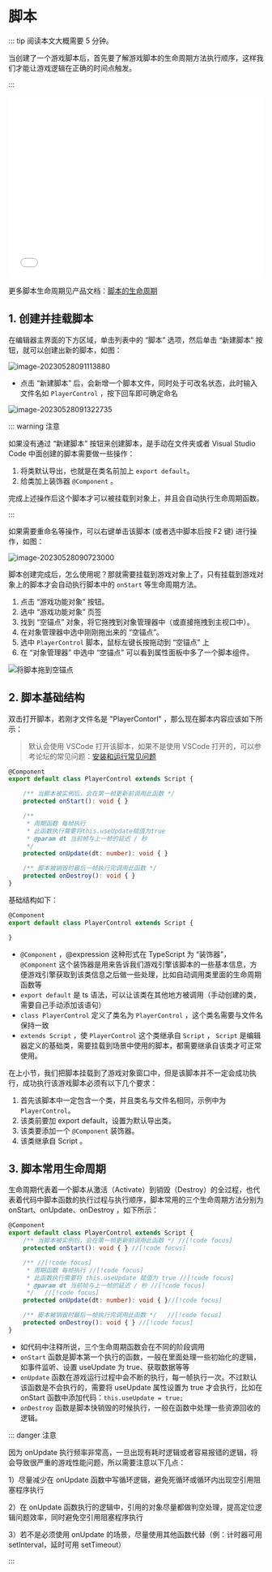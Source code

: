 # 脚本

::: tip 阅读本文大概需要 5 分钟。

当创建了一个游戏脚本后，首先要了解游戏脚本的生命周期方法执行顺序，这样我们才能让游戏逻辑在正确的时间点触发。

:::

<iframe sandbox="allow-scripts allow-downloads allow-same-origin allow-popups allow-presentation allow-forms" frameborder="0" draggable="false" allowfullscreen="" allow="encrypted-media;" referrerpolicy="" aha-samesite="" class="iframe-loaded" src="//player.bilibili.com/player.html?aid=322817180&bvid=BV1qw411q7ba&cid=1317932530&p=9&autoplay=0" style="border-radius: 7px; width: 100%; height: 360px;"></iframe>

更多脚本生命周期见产品文档：[脚本的生命周期](https://docs.ark.online/Scripting/ScriptLifeCycle.html)

## 1. 创建并挂载脚本

在编辑器主界面的下方区域，单击列表中的 “脚本” 选项，然后单击 “新建脚本” 按钮，就可以创建出新的脚本，如图：

![image-20230528091113880](https://arkimg.ark.online/image-20230528091113880.webp)

* 点击 “新建脚本” 后，会新增一个脚本文件，同时处于可改名状态，此时输入文件名如 `PlayerControl` ，按下回车即可确定命名

![image-20230528091322735](https://arkimg.ark.online/image-20230528091322735.webp)

::: warning 注意

如果没有通过 “新建脚本” 按钮来创建脚本，是手动在文件夹或者 Visual Studio Code 中面创建的脚本需要做一些操作：

1. 将类默认导出，也就是在类名前加上 `export default`。
2. 给类加上装饰器 `@Component` 。

完成上述操作后这个脚本才可以被挂载到对象上，并且会自动执行生命周期函数。

:::


如果需要重命名等操作，可以右键单击该脚本 (或者选中脚本后按 F2 键) 进行操作，如图：

![image-20230528090723000](https://arkimg.ark.online/image-20230528090723000.webp)

脚本创建完成后，怎么使用呢？那就需要挂载到游戏对象上了，只有挂载到游戏对象上的脚本才会自动执行脚本中的 `onStart` 等生命周期方法。

1. 点击 “游戏功能对象” 按钮。
2. 选中 “游戏功能对象” 页签
3. 找到 “空锚点” 对象，将它拖拽到对象管理器中（或直接拖拽到主视口中）。
4. 在对象管理器中选中刚刚拖出来的 “空锚点”。
5. 选中 `PlayerControl` 脚本，鼠标左键长按拖动到 “空锚点” 上
6. 在 “对象管理器” 中选中 “空锚点” 可以看到属性面板中多了一个脚本组件。

![将脚本拖到空锚点](https://arkimg.ark.online/d6ca0f70-db33-4410-a27d-d8966f2ab7a9.webp)



## 2. 脚本基础结构
双击打开脚本，若刚才文件名是 "PlayerContorl" ，那么现在脚本内容应该如下所示：

> 默认会使用 VSCode 打开该脚本，如果不是使用 VSCode 打开的，可以参考论坛的常见问题：[安装和运行常见问题](https://forum.ark.online/forum.php?mod=viewthread&tid=1207)

```typescript
@Component
export default class PlayerControl extends Script {

    /** 当脚本被实例后，会在第一帧更新前调用此函数 */
    protected onStart(): void { }

    /**
     * 周期函数 每帧执行
     * 此函数执行需要将this.useUpdate赋值为true
     * @param dt 当前帧与上一帧的延迟 / 秒
     */
    protected onUpdate(dt: number): void { }

    /** 脚本被销毁时最后一帧执行完调用此函数 */
    protected onDestroy(): void { }
}
```
基础结构如下：

```typescript
@Component
export default class PlayerControl extends Script {

}
```

* `@Component` ，@expression 这种形式在 TypeScript 为 “装饰器”，`@Component` 这个装饰器是用来告诉我们游戏引擎该脚本的一些基本信息，方便游戏引擎获取到该类信息之后做一些处理，比如自动调用类里面的生命周期函数等
* `export default` 是 ts 语法，可以让该类在其他地方被调用（手动创建的类，需要自己手动添加该语句）
* `class PlayerControl` 定义了类名为 `PlayerControl` ，这个类名需要与文件名保持一致
* `extends Script` ，使 `PlayerControl` 这个类继承自 `Script` ， `Script` 是编辑器定义的基础类，需要挂载到场景中使用的脚本，都需要继承自该类才可正常使用。

在上小节，我们把脚本挂载到了游戏对象窗口中，但是该脚本并不一定会成功执行，成功执行该游戏脚本必须有以下几个要求：

1. 首先该脚本中一定包含一个类，并且类名与文件名相同，示例中为 `PlayerControl`。
2. 该类前要加 export default，设置为默认导出类。
3. 该类要添加一个 `@Component` 装饰器。
4. 该类继承自 Script 。

## 3. 脚本常用生命周期

生命周期代表着一个脚本从激活（Activate）到销毁（Destroy）的全过程，也代表着代码中脚本函数的执行过程与执行顺序，脚本常用的三个生命周期方法分别为 onStart、onUpdate、onDestroy ，如下所示：

```typescript
@Component
export default class PlayerControl extends Script {
    /** 当脚本被实例后，会在第一帧更新前调用此函数 */ //[!code focus]
    protected onStart(): void { } //[!code focus]

    /** //[!code focus]
     * 周期函数 每帧执行 //[!code focus]
     * 此函数执行需要将 this.useUpdate 赋值为 true //[!code focus]
     * @param dt 当前帧与上一帧的延迟 / 秒 //[!code focus]
     */   //[!code focus]
    protected onUpdate(dt: number): void { }//[!code focus]

    /** 脚本被销毁时最后一帧执行完调用此函数 */   //[!code focus]
    protected onDestroy(): void { } //[!code focus]
}
```
* 如代码中注释所说，三个生命周期函数会在不同的阶段调用
* `onStart` 函数是脚本第一个执行的函数，一般在里面处理一些初始化的逻辑，如事件监听、设置 useUpdate 为 true、获取数据等等
* `onUpdate` 函数在游戏运行过程中会不断的执行，每一帧执行一次。不过默认该函数是不会执行的，需要将 useUpdate 属性设置为 true 才会执行，比如在 onStart 函数中添加代码：`this.useUpdate = true;` 
* `onDestroy` 函数是脚本快销毁的时候执行，一般在函数中处理一些资源回收的逻辑。

::: danger 注意

因为 onUpdate 执行频率非常高，一旦出现有耗时逻辑或者容易报错的逻辑，将会导致很严重的游戏性能问题，所以需要注意以下几点：

1）尽量减少在 onUpdate 函数中写循环逻辑，避免死循环或循环内出现空引用阻塞程序执行

2）在 onUpdate 函数执行的逻辑中，引用的对象尽量都做判空处理，提高定位逻辑问题效率，同时避免空引用阻塞程序执行

3）若不是必须使用 onUpdate 的场景，尽量使用其他函数代替（例：计时器可用 setInterval，延时可用 setTimeout）

:::
